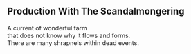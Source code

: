 Production With The Scandalmongering
------------------------------------
A current of wonderful farm  
that does not know why it flows and forms.  
There are many shrapnels within dead events.  
